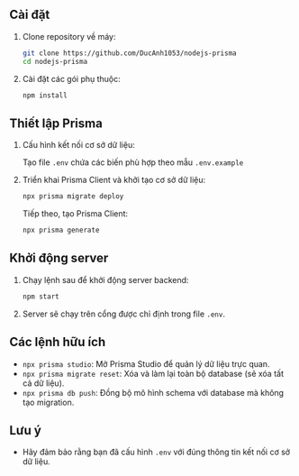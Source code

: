 ## Cài đặt

1. Clone repository về máy:

    ```bash
    git clone https://github.com/DucAnh1053/nodejs-prisma
    cd nodejs-prisma
    ```

2. Cài đặt các gói phụ thuộc:

    ```bash
    npm install
    ```

## Thiết lập Prisma

1. Cấu hình kết nối cơ sở dữ liệu:

    Tạo file `.env` chứa các biến phù hợp theo mẫu `.env.example`

3. Triển khai Prisma Client và khởi tạo cơ sở dữ liệu:

    ```bash
    npx prisma migrate deploy
    ```

    Tiếp theo, tạo Prisma Client:

    ```bash
    npx prisma generate
    ```

## Khởi động server

1. Chạy lệnh sau để khởi động server backend:

    ```bash
    npm start
    ```

2. Server sẽ chạy trên cổng được chỉ định trong file `.env`.

## Các lệnh hữu ích

- `npx prisma studio`: Mở Prisma Studio để quản lý dữ liệu trực quan.
- `npx prisma migrate reset`: Xóa và làm lại toàn bộ database (sẽ xóa tất cả dữ liệu).
- `npx prisma db push`: Đồng bộ mô hình schema với database mà không tạo migration.

## Lưu ý

- Hãy đảm bảo rằng bạn đã cấu hình `.env` với đúng thông tin kết nối cơ sở dữ liệu.
